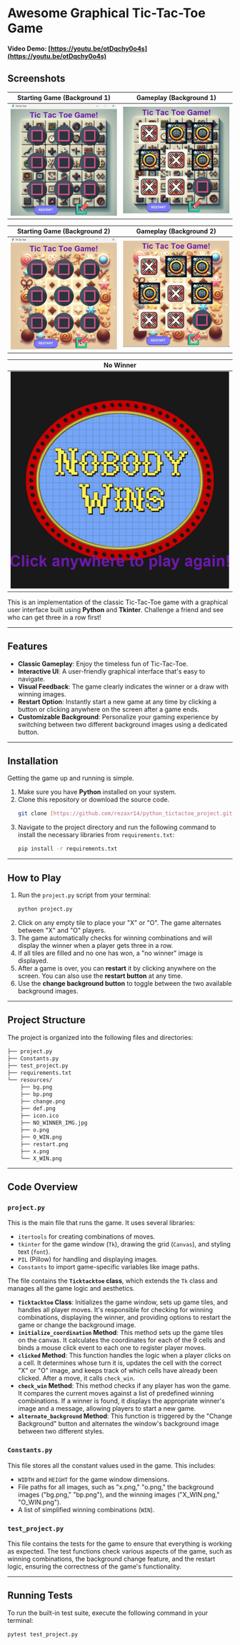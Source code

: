 # Awesome Graphical Tic-Tac-Toe Game

#### Video Demo: [https://youtu.be/otDqchy0o4s](https://youtu.be/otDqchy0o4s)
## Screenshots

| Starting Game (Background 1) | Gameplay (Background 1) |
| :--------------------------: | :---------------------: |
| ![Starting Game Background 1](https://github.com/rezaxr14/python_tictactoe_project/blob/main/screenshots/bg1.png) | ![Gameplay Background 1](https://github.com/rezaxr14/python_tictactoe_project/blob/main/screenshots/gameplay_bg1.png) |

| Starting Game (Background 2) | Gameplay (Background 2) |
| :--------------------------: | :---------------------: |
| ![Starting Game Background 2](https://github.com/rezaxr14/python_tictactoe_project/blob/main/screenshots/bg2.png) | ![Gameplay Background 2](https://github.com/rezaxr14/python_tictactoe_project/blob/main/screenshots/gameplay_bg2.png) |

| No Winner |
| :-------: |
| ![No Winner](https://github.com/rezaxr14/python_tictactoe_project/blob/main/screenshots/no_body_wins.png) |
This is an implementation of the classic Tic-Tac-Toe game with a graphical user interface built using **Python** and **Tkinter**. Challenge a friend and see who can get three in a row first!

***

## Features

* **Classic Gameplay**: Enjoy the timeless fun of Tic-Tac-Toe.
* **Interactive UI**: A user-friendly graphical interface that's easy to navigate.
* **Visual Feedback**: The game clearly indicates the winner or a draw with winning images.
* **Restart Option**: Instantly start a new game at any time by clicking a button or clicking anywhere on the screen after a game ends.
* **Customizable Background**: Personalize your gaming experience by switching between two different background images using a dedicated button.

***

## Installation

Getting the game up and running is simple.

1.  Make sure you have **Python** installed on your system.
2.  Clone this repository or download the source code.
    ```bash
    git clone [https://github.com/rezaxr14/python_tictactoe_project.git](https://github.com/rezaxr14/python_tictactoe_project.git)
    ```
3.  Navigate to the project directory and run the following command to install the necessary libraries from `requirements.txt`:
    ```bash
    pip install -r requirements.txt
    ```

***

## How to Play

1.  Run the `project.py` script from your terminal:
    ```bash
    python project.py
    ```
2.  Click on any empty tile to place your "X" or "O". The game alternates between "X" and "O" players.
3.  The game automatically checks for winning combinations and will display the winner when a player gets three in a row.
4.  If all tiles are filled and no one has won, a "no winner" image is displayed.
5.  After a game is over, you can **restart** it by clicking anywhere on the screen. You can also use the **restart button** at any time.
6.  Use the **change background button** to toggle between the two available background images.

***

## Project Structure

The project is organized into the following files and directories:
```
├── project.py
├── Constants.py
├── test_project.py
├── requirements.txt
└── resources/
    ├── bg.png
    ├── bp.png
    ├── change.png
    ├── def.png
    ├── icon.ico
    ├── NO_WINNER_IMG.jpg
    ├── o.png
    ├── O_WIN.png
    ├── restart.png
    ├── x.png
    └── X_WIN.png
```
***

## Code Overview

### `project.py`

This is the main file that runs the game. It uses several libraries:
* `itertools` for creating combinations of moves.
* `tkinter` for the game window (`Tk`), drawing the grid (`Canvas`), and styling text (`font`).
* `PIL` (Pillow) for handling and displaying images.
* `Constants` to import game-specific variables like image paths.

The file contains the **`Ticktacktoe` class**, which extends the `Tk` class and manages all the game logic and aesthetics.

* **`Ticktacktoe` Class**: Initializes the game window, sets up game tiles, and handles all player moves. It's responsible for checking for winning combinations, displaying the winner, and providing options to restart the game or change the background image.
* **`initialize_coordination` Method**: This method sets up the game tiles on the canvas. It calculates the coordinates for each of the 9 cells and binds a mouse click event to each one to register player moves.
* **`clicked` Method**: This function handles the logic when a player clicks on a cell. It determines whose turn it is, updates the cell with the correct "X" or "O" image, and keeps track of which cells have already been clicked. After a move, it calls `check_win`.
* **`check_win` Method**: This method checks if any player has won the game. It compares the current moves against a list of predefined winning combinations. If a winner is found, it displays the appropriate winner's image and a message, allowing players to start a new game.
* **`alternate_background` Method**: This function is triggered by the "Change Background" button and alternates the window's background image between two different styles.

### `Constants.py`

This file stores all the constant values used in the game. This includes:
* `WIDTH` and `HEIGHT` for the game window dimensions.
* File paths for all images, such as "x.png," "o.png," the background images ("bg.png," "bp.png"), and the winning images ("X_WIN.png," "O_WIN.png").
* A list of simplified winning combinations (`WIN`).

### `test_project.py`

This file contains the tests for the game to ensure that everything is working as expected. The test functions check various aspects of the game, such as winning combinations, the background change feature, and the restart logic, ensuring the correctness of the game's functionality.

***

## Running Tests

To run the built-in test suite, execute the following command in your terminal:

```bash
pytest test_project.py
